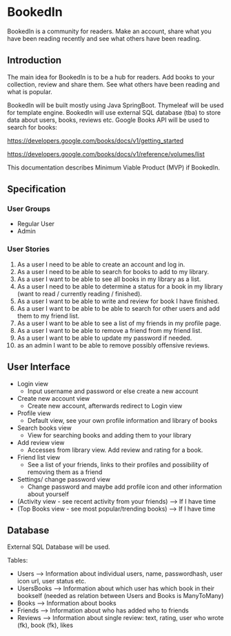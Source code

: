 # BookedIn
BookedIn is a community for readers. Make an account, share what you have been reading recently and see what others have been reading.

## Introduction
The main idea for BookedIn is to be a hub for readers. Add books to your collection, review and share them. See what others have been reading and what is popular.

BookedIn will be built mostly using Java SpringBoot. Thymeleaf will be used for template engine. BookedIn will use external SQL database (tba) to store data about users, books, reviews etc. Google Books API will be used to search for books:

https://developers.google.com/books/docs/v1/getting_started

https://developers.google.com/books/docs/v1/reference/volumes/list


This documentation describes Minimum Viable Product (MVP) if BookedIn.

## Specification

### User Groups
- Regular User
- Admin

### User Stories

1. As a user I need to be able to create an account and log in.
2. As a user I need to be able to search for books to add to my library.
3. As a user I want to be able to see all books in my library as a list.
4. As a user I need to be able to determine a status for a book in my library (want to read / currently reading / finished).
5. As a user I want to be able to write and review for book I have finished.
6. As a user I want to be able to be able to search for other users and add them to my friend list.
7. As a user I want to be able to see a list of my friends in my profile page.
8. As a user I want to be able to remove a friend from my friend list.
9. As a user I want to be able to update my password if needed.
10. as an admin I want to be able to remove possibly offensive reviews.

## User Interface
- Login view
  - Input username and password or else create a new account
- Create new account view
  - Create new account, afterwards redirect to Login view
- Profile view
  - Default view, see your own profile information and library of books
- Search books view
  - View for searching books and adding them to your library
- Add review view
  - Accesses from library view. Add review and rating for a book.
- Friend list view
  - See a list of your friends, links to their profiles and possibility of removing them as a friend
- Settings/ change password view
  - Change password and maybe add profile icon and other information about yourself
- (Activity view - see recent activity from your friends) --> If I have time
- (Top Books view - see most popular/trending books) --> If I have time

## Database
External SQL Database will be used.

Tables:
- Users --> Information about individual users, name, passwordhash, user icon url, user status etc.
- UsersBooks --> Information about which user has which book in their bookself (needed as relation between Users and Books is ManyToMany)
- Books --> Information about books
- Friends --> Information about who has added who to friends
- Reviews --> Information about single review: text, rating, user who wrote (fk), book (fk), likes

